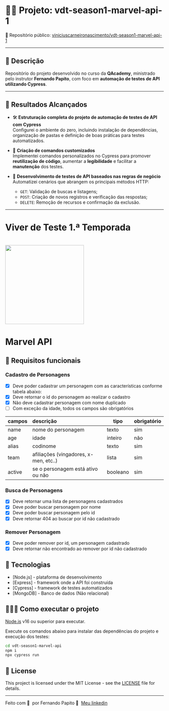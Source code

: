 # 🦸‍♂️ Projeto: vdt-season1-marvel-api-1

🔗 Repositório público: [viniciuscarneironascimento/vdt-season1-marvel-api-1](https://github.com/viniciuscarneironascimento/vdt-season1-marvel-api-1)

---

## 📝 Descrição

Repositório do projeto desenvolvido no curso da **QAcademy**, ministrado pelo instrutor **Fernando Papito**, com foco em **automação de testes de API utilizando Cypress**.

---

## 🚀 Resultados Alcançados

- 🛠️ **Estruturação completa do projeto de automação de testes de API com Cypress**  
  Configurei o ambiente do zero, incluindo instalação de dependências, organização de pastas e definição de boas práticas para testes automatizados.

- 🔁 **Criação de comandos customizados**  
  Implementei comandos personalizados no Cypress para promover **reutilização de código**, aumentar a **legibilidade** e facilitar a **manutenção** dos testes.

- 🧪 **Desenvolvimento de testes de API baseados nas regras de negócio**  
  Automatizei cenários que abrangem os principais métodos HTTP:
  - `GET`: Validação de buscas e listagens;
  - `POST`: Criação de novos registros e verificação das respostas;
  - `DELETE`: Remoção de recursos e confirmação da exclusão.

---






# Viver de Teste 1.ª Temporada

<h1 align="left">
    <img src=".github/logo-stiker.svg" width="250px">
</h1>


# Marvel API

## 🔖 Requisitos funcionais

### Cadastro de Personagens

- [X] Deve poder cadastrar um personagem com as características conforme tabela abaixo:
- [X] Deve retornar o id do personagem ao realizar o cadastro
- [X] Não deve cadastrar personagem com nome duplicado
- [ ] Com exceção da idade, todos os campos são obrigatórios

| campos | descrição                             | tipo     | obrigatório |
| ------ | :------------------------------------ | -------- | ----------- |
| name   | nome do personagem                    | texto    | sim         |
| age    | idade                                 | inteiro  | não         |
| alias  | codinome                              | texto    | sim         |
| team   | afiliações (vingadores, x-men, etc..) | lista    | sim         |
| active | se o personagem está ativo ou não     | booleano | sim         |

### Busca de Personagens

- [X] Deve retornar uma lista de personagens cadastrados
- [X] Deve poder buscar personagem por nome
- [X] Deve poder buscar personagem pelo id
- [X] Deve retornar 404 ao buscar por id não cadastrado

### Remover Personagem

- [X] Deve poder remover por id, um personagem cadastrado
- [X] Deve retornar não encontrado ao remover por id não cadastrado

## 🚀 Tecnologias

- [Node.js] - plataforma de desenvolvimento
- [Express] - framework onde a API foi construída
- [Cypress] - framework de testes automatizados
- [MongoDB] - Banco de dados (Não relacional)

## 👨🏻‍💻 Como executar o projeto

[Node.js](https://nodejs.org/) v16 ou superior para executar.

Execute os comandos abaixo para instalar das dependências do projeto e execução dos testes:

```sh
cd vdt-season1-marvel-api
npm i
npx cypress run
```

## 📝 License

This project is licensed under the MIT License - see the [LICENSE](LICENSE) file for details.

---

Feito com 💜 &nbsp;por Fernando Papito 👋 &nbsp;[Meu linkedin](https://www.linkedin.com/in/papitoio/)
